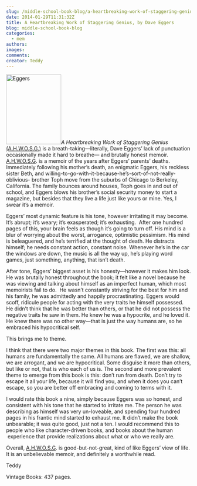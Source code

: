 ```yaml
---
slug: /middle-school-book-blog/a-heartbreaking-work-of-staggering-genius
date: 2014-01-29T11:31:32Z
title: A Heartbreaking Work of Staggering Genius, by Dave Eggers
blog: middle-school-book-blog
categories:
  - mem
authors:
images:
comments:
creator: Teddy
---
```


<img src="http://upload.wikimedia.org/wikipedia/en/6/66/Heartbreaking_Work_Dave_Eggers.jpg" alt="Eggers" width="150" height="190" class="alignleft size-thumbnail wp-image-803" /><i>A Heartbreaking Work of Staggering Genius</i> <span style="text-decoration: underline;">(A.H.W.O.S.G.)</span> is a breath-taking—literally, Dave Eggers’ lack of punctuation occasionally made it hard to breathe— and brutally honest memoir. <span style="text-decoration: underline;">A.H.W.O.S.G</span>. is a memoir of the years after Eggers’ parents’ deaths. Immediately following his mother’s death, an enigmatic Eggers, his reckless sister Beth, and willing-to-go-with-it-because-he’s-sort-of-not-really-oblivious- brother Toph move from the suburbs of Chicago to Berkeley, California. The family bounces around houses, Toph goes in and out of school, and Eggers blows his brother’s social security money to start a magazine, but besides that they live a life just like yours or mine. Yes, I swear it’s a memoir.

Eggers’ most dynamic feature is his tone, however irritating it may become. It’s abrupt; it’s weary; it’s exasperated; it’s exhausting.  After one hundred pages of this, your brain feels as though it’s going to turn off. His mind is a blur of worrying about the worst, arrogance, optimistic pessimism. His mind is beleaguered, and he’s terrified at the thought of death. He distracts himself; he needs constant action, constant noise. Whenever he’s in the car the windows are down, the music is all the way up, he’s playing word games, just something, anything, that isn’t death.

After tone, Eggers’ biggest asset is his honesty—however it makes him look. He was brutally honest throughout the book; it felt like a novel because he was viewing and talking about himself as an imperfect human, which most memoirists fail to do.  He wasn’t constantly striving for the best for him and his family, he was admittedly and happily procrastinating. Eggers would scoff, ridicule people for acting with the very traits he himself possessed. He didn’t think that he was better than others, or that he did not possess the negative traits he saw in them. He knew he was a hypocrite, and he loved it. He knew there was no other way—that is just the way humans are, so he embraced his hypocritical self.

This brings me to theme.

I think that there were two major themes in this book. The first was this: all humans are fundamentally the same. All humans are flawed, we are shallow, we are arrogant, and we are hypocritical. Some disguise it more than others, but like or not, that is who each of us is. The second and more prevalent theme to emerge from this book is this: don’t run from death. Don’t try to escape it all your life, because it will find you, and when it does you can’t escape, so you are better off embracing and coming to terms with it.

I would rate this book a nine, simply because Eggers was so honest, and consistent with his tone that he started to irritate me. The person he was describing as himself was very un-loveable, and spending four hundred pages in his frantic mind started to exhaust me. It didn’t make the book unbearable; it was quite good, just not a ten. I would recommend this to people who like character-driven books, and books about the human  experience that provide realizations about what or who we really are.

Overall, <span style="text-decoration: underline;">A.H.W.O.S.G</span>. is good-but-not-great, kind of like Eggers’ view of life. It is an unbelievable memoir, and definitely a worthwhile read.

Teddy

Vintage Books: 437 pages.
